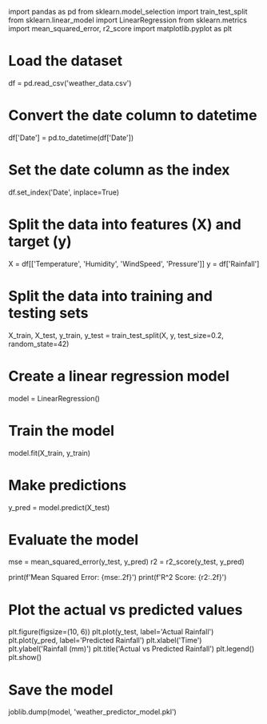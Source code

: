 import pandas as pd
from sklearn.model_selection import train_test_split
from sklearn.linear_model import LinearRegression
from sklearn.metrics import mean_squared_error, r2_score
import matplotlib.pyplot as plt

# Load the dataset
df = pd.read_csv('weather_data.csv')

# Convert the date column to datetime
df['Date'] = pd.to_datetime(df['Date'])

# Set the date column as the index
df.set_index('Date', inplace=True)

# Split the data into features (X) and target (y)
X = df[['Temperature', 'Humidity', 'WindSpeed', 'Pressure']]
y = df['Rainfall']

# Split the data into training and testing sets
X_train, X_test, y_train, y_test = train_test_split(X, y, test_size=0.2, random_state=42)

# Create a linear regression model
model = LinearRegression()

# Train the model
model.fit(X_train, y_train)

# Make predictions
y_pred = model.predict(X_test)

# Evaluate the model
mse = mean_squared_error(y_test, y_pred)
r2 = r2_score(y_test, y_pred)

print(f'Mean Squared Error: {mse:.2f}')
print(f'R^2 Score: {r2:.2f}')

# Plot the actual vs predicted values
plt.figure(figsize=(10, 6))
plt.plot(y_test, label='Actual Rainfall')
plt.plot(y_pred, label='Predicted Rainfall')
plt.xlabel('Time')
plt.ylabel('Rainfall (mm)')
plt.title('Actual vs Predicted Rainfall')
plt.legend()
plt.show()

# Save the model
joblib.dump(model, 'weather_predictor_model.pkl')
